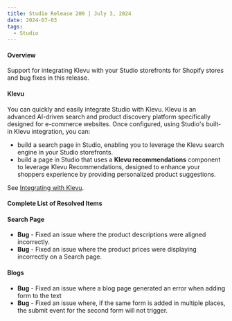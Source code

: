 ```yaml
---
title: Studio Release 200 | July 3, 2024
date: 2024-07-03
tags:
  - Studio
---
```


#### Overview

Support for integrating Klevu with your Studio storefronts for Shopify stores and bug fixes in this release.

#### Klevu

You can quickly and easily integrate Studio with Klevu. Klevu is an advanced AI-driven search and product discovery platform specifically designed for e-commerce websites. Once configured, using Studio's built-in Klevu integration, you can:

- build a search page in Studio, enabling you to leverage the Klevu search engine in your Studio storefronts.
- build a page in Studio that uses a **Klevu recommendations** component to leverage Klevu Recommendations, designed to enhance your shoppers experience by providing personalized product suggestions.

See [Integrating with Klevu](/docs/studio/Integrations/klevu/getting-started).

#### Complete List of Resolved Items

#### Search Page

* **Bug** - Fixed an issue where the product descriptions were aligned incorrectly. 
* **Bug** - Fixed an issue where the product prices were displaying incorrectly on a Search page.

#### Blogs

* **Bug** - Fixed an issue where a blog page generated an error when adding form to the text
* **Bug** - Fixed an issue where, if the same form is added in multiple places, the submit event for the second form will not trigger.



